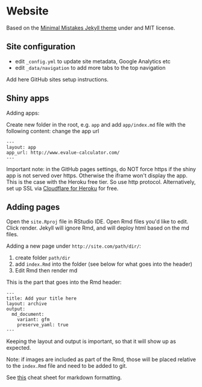 # Website

Based on the [Minimal Mistakes Jekyll theme](https://mmistakes.github.io/minimal-mistakes/)
under and MIT license.

## Site configuration

- edit `_config.yml` to update site metadata, Google Analytics etc
- edit `_data/navigation` to add more tabs to the top navigation

Add here GitHub sites setup instructions.

## Shiny apps

Adding apps:

Create new folder in the root, e.g. `app` and add `app/index.md` file
with the following content: change the app url

```
---
layout: app
app_url: http://www.evalue-calculator.com/
---
```

Important note: in the GitHub pages settings, do NOT force https if the shiny app is not served over https. Otherwise the iframe won't display the app. This is the case with the Heroku free tier. So use http protocol. Alternatively, set up SSL via [Cloudflare for Heroku](https://support.cloudflare.com/hc/en-us/articles/205893698-Configure-Cloudflare-and-Heroku-over-HTTPS) for free.

## Adding pages

Open the `site.Rproj` file in RStudio IDE.
Open Rmd files you'd like to edit. Click render.
Jekyll will ignore Rmd, and will deploy html based on the md files.

Adding a new page under `http://site.com/path/dir/`:

1. create folder `path/dir`
2. add `index.Rmd` into the folder (see below for what goes into the header)
3. Edit Rmd then render md

This is the part that goes into the Rmd header:

```
---
title: Add your title here
layout: archive
output:
  md_document:
    variant: gfm
    preserve_yaml: true
---
```

Keeping the layout and output is important, so that it will show up as expected.

Note: if images are included as part of the Rmd, those will be placed
relative to the `index.Rmd` file and need to be added to git.

See [this](https://rstudio.com/wp-content/uploads/2016/03/rmarkdown-cheatsheet-2.0.pdf) cheat sheet for markdown formatting.

